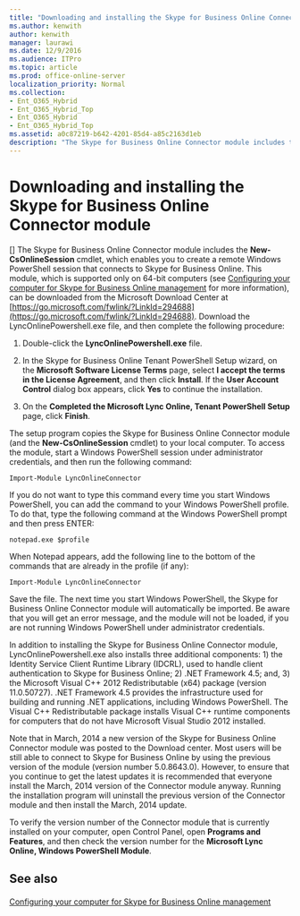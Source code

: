 ```yaml
---
title: "Downloading and installing the Skype for Business Online Connector module"
ms.author: kenwith
author: kenwith
manager: laurawi
ms.date: 12/9/2016
ms.audience: ITPro
ms.topic: article
ms.prod: office-online-server
localization_priority: Normal
ms.collection:
- Ent_O365_Hybrid
- Ent_O365_Hybrid_Top
- Ent_O365_Hybrid
- Ent_O365_Hybrid_Top
ms.assetid: a0c87219-b642-4201-85d4-a85c2163d1eb
description: "The Skype for Business Online Connector module includes the New-CsOnlineSession cmdlet, which enables you to create a remote Windows PowerShell session that connects to Skype for Business Online. This module, which is supported only on 64-bit computers (see Configuring your computer for Skype for Business Online management for more information), can be downloaded from the Microsoft Download Center at https://go.microsoft.com/fwlink/?LinkId=294688. Download the LyncOnlinePowershell.exe file, and then complete the following procedure:"
---
```


# Downloading and installing the Skype for Business Online Connector module
[]
The Skype for Business Online Connector module includes the **New-CsOnlineSession** cmdlet, which enables you to create a remote Windows PowerShell session that connects to Skype for Business Online. This module, which is supported only on 64-bit computers (see [Configuring your computer for Skype for Business Online management](configuring-your-computer-for-skype-for-business-online-management.md) for more information), can be downloaded from the Microsoft Download Center at [https://go.microsoft.com/fwlink/?LinkId=294688](https://go.microsoft.com/fwlink/?LinkId=294688). Download the LyncOnlinePowershell.exe file, and then complete the following procedure:
  
1. Double-click the **LyncOnlinePowershell.exe** file. 
    
2. In the Skype for Business Online Tenant PowerShell Setup wizard, on the **Microsoft Software License Terms** page, select **I accept the terms in the License Agreement**, and then click **Install**. If the **User Account Control** dialog box appears, click **Yes** to continue the installation. 
    
3. On the **Completed the Microsoft Lync Online, Tenant PowerShell Setup** page, click **Finish**.
    
The setup program copies the Skype for Business Online Connector module (and the **New-CsOnlineSession** cmdlet) to your local computer. To access the module, start a Windows PowerShell session under administrator credentials, and then run the following command: 
  
```
Import-Module LyncOnlineConnector
```

If you do not want to type this command every time you start Windows PowerShell, you can add the command to your Windows PowerShell profile. To do that, type the following command at the Windows PowerShell prompt and then press ENTER:
  
```
notepad.exe $profile
```

 When Notepad appears, add the following line to the bottom of the commands that are already in the profile (if any): 
  
```
Import-Module LyncOnlineConnector
```

Save the file. The next time you start Windows PowerShell, the Skype for Business Online Connector module will automatically be imported. Be aware that you will get an error message, and the module will not be loaded, if you are not running Windows PowerShell under administrator credentials.
  
In addition to installing the Skype for Business Online Connector module, LyncOnlinePowershell.exe also installs three additional components: 1) the Identity Service Client Runtime Library (IDCRL), used to handle client authentication to Skype for Business Online; 2) .NET Framework 4.5; and, 3) the Microsoft Visual C++ 2012 Redistributable (x64) package (version 11.0.50727). .NET Framework 4.5 provides the infrastructure used for building and running .NET applications, including Windows PowerShell. The Visual C++ Redistributable package installs Visual C++ runtime components for computers that do not have Microsoft Visual Studio 2012 installed.
  
Note that in March, 2014 a new version of the Skype for Business Online Connector module was posted to the Download center. Most users will be still able to connect to Skype for Business Online by using the previous version of the module (version number 5.0.8643.0). However, to ensure that you continue to get the latest updates it is recommended that everyone install the March, 2014 version of the Connector module anyway. Running the installation program will uninstall the previous version of the Connector module and then install the March, 2014 update.
  
To verify the version number of the Connector module that is currently installed on your computer, open Control Panel, open **Programs and Features**, and then check the version number for the **Microsoft Lync Online, Windows PowerShell Module**. 
  
## See also

#### 

[Configuring your computer for Skype for Business Online management](configuring-your-computer-for-skype-for-business-online-management.md)

